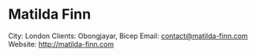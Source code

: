 # Matilda Finn

City: London
Clients: Obongjayar, Bicep
Email: contact@matilda-finn.com
Website: http://matilda-finn.com